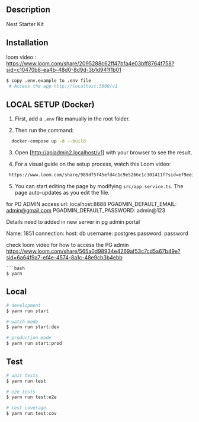 

## Description
Nest Starter Kit
## Installation

loom video : https://www.loom.com/share/2095288c62ff47bfa4e03bff8764f758?sid=c10470b8-ea4b-48d0-8d9d-3b1d941f1b01
```bash
$ copy .env.example to .env file
 # Access the app http://localhost:3000/v1
```

## LOCAL SETUP (Docker)

  1. First, add a `.env` file manually in the root folder.

  2. Then run the command:
  ```bash
    docker-compose up -d --build
  ```
  3. Open [http://apiadmin2.localhost/v1] with your browser to see the result.

  4. For a visual guide on the setup process, watch this Loom video:
   ```bash
    https://www.loom.com/share/989df5f45efd4c1c9e5266c1c301411f?sid=ef9ee336-99fd-42e8-b772-1e5e91f95f72
   ```

  5. You can start editing the page by modifying `src/app.service.ts`. The page auto-updates as you edit the file.


  for PD ADMIN
  access url: localhost:8888
  PGADMIN_DEFAULT_EMAIL: admin@gmail.com
  PGADMIN_DEFAULT_PASSWORD: admin@123

 Details need to added in new server in pg admin portal 

  Name: 1851
  connection:
    host: db
    username: postgres
    password: password


  check loom video for how to access the PG admin  https://www.loom.com/share/565a0d98934e4269af53c7cd5a67b49e?sid=6a64f9a7-ef4e-4574-8a1c-48e9cb3b4ebb

```
```bash
$ yarn
```
## Local
```bash
# development
$ yarn run start

# watch mode
$ yarn run start:dev

# production mode
$ yarn run start:prod
```

## Test

```bash
# unit tests
$ yarn run test

# e2e tests
$ yarn run test:e2e

# test coverage
$ yarn run test:cov
```

